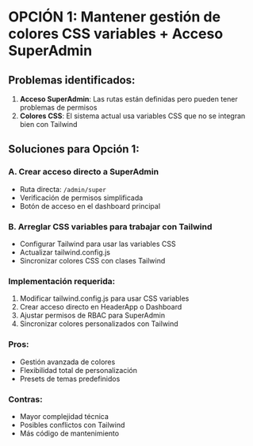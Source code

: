 # OPCIÓN 1: Mantener gestión de colores CSS variables + Acceso SuperAdmin

## Problemas identificados:

1. **Acceso SuperAdmin**: Las rutas están definidas pero pueden tener problemas de permisos
2. **Colores CSS**: El sistema actual usa variables CSS que no se integran bien con Tailwind

## Soluciones para Opción 1:

### A. Crear acceso directo a SuperAdmin

- Ruta directa: `/admin/super`
- Verificación de permisos simplificada
- Botón de acceso en el dashboard principal

### B. Arreglar CSS variables para trabajar con Tailwind

- Configurar Tailwind para usar las variables CSS
- Actualizar tailwind.config.js
- Sincronizar colores CSS con clases Tailwind

### Implementación requerida:

1. Modificar tailwind.config.js para usar CSS variables
2. Crear acceso directo en HeaderApp o Dashboard
3. Ajustar permisos de RBAC para SuperAdmin
4. Sincronizar colores personalizados con Tailwind

### Pros:

- Gestión avanzada de colores
- Flexibilidad total de personalización
- Presets de temas predefinidos

### Contras:

- Mayor complejidad técnica
- Posibles conflictos con Tailwind
- Más código de mantenimiento
